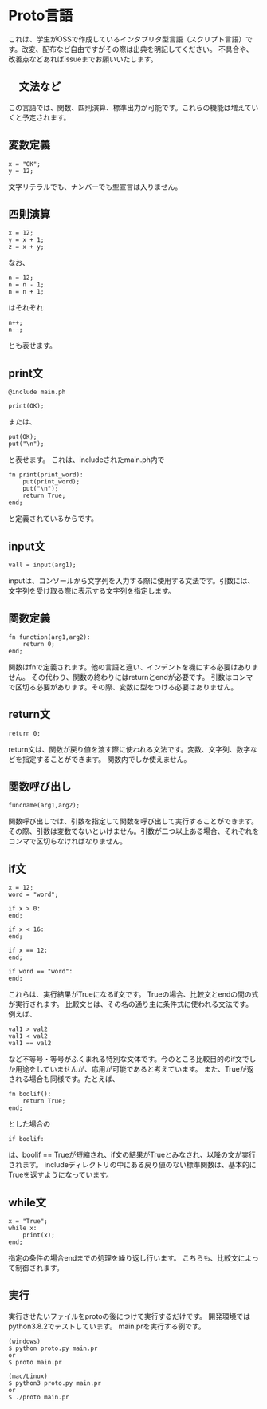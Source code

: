 # Proto言語
 これは、学生がOSSで作成しているインタプリタ型言語（スクリプト言語）です。改変、配布など自由ですがその際は出典を明記してください。
 不具合や、改善点などあればissueまでお願いいたします。

## 　文法など

この言語では、関数、四則演算、標準出力が可能です。これらの機能は増えていくと予定されます。

## 変数定義

```
x = "OK";
y = 12;
```

文字リテラルでも、ナンバーでも型宣言は入りません。

## 四則演算

```
x = 12;
y = x + 1;
z = x + y;
```

なお、

```
n = 12;
n = n - 1;
n = n + 1;
```

はそれぞれ

```
n++;
n--;
```

とも表せます。

## print文

```
@include main.ph

print(OK);
```

または、

```
put(OK);
put("\n");
```

と表せます。
これは、includeされたmain.ph内で

```main.ph
fn print(print_word):
    put(print_word);
    put("\n");
    return True;
end;
```

と定義されているからです。

## input文

```
vall = input(arg1);
```

inputは、コンソールから文字列を入力する際に使用する文法です。引数には、文字列を受け取る際に表示する文字列を指定します。

## 関数定義

```
fn function(arg1,arg2):
    return 0;
end;
```

関数はfnで定義されます。他の言語と違い、インデントを機にする必要はありません。
その代わり、関数の終わりにはreturnとendが必要です。
引数はコンマで区切る必要があります。その際、変数に型をつける必要はありません。

## return文

```
return 0;
```

return文は、関数が戻り値を渡す際に使われる文法です。変数、文字列、数字などを指定することができます。
関数内でしか使えません。

## 関数呼び出し

```
funcname(arg1,arg2);
```

関数呼び出しでは、引数を指定して関数を呼び出して実行することができます。
その際、引数は変数でないといけません。引数が二つ以上ある場合、それぞれをコンマで区切らなければなりません。

## if文

```
x = 12;
word = "word";

if x > 0:
end;

if x < 16:
end;

if x == 12:
end;

if word == "word":
end;
```

これらは、実行結果がTrueになるif文です。
Trueの場合、比較文とendの間の式が実行されます。
比較文とは、その名の通り主に条件式に使われる文法です。
例えば、

```
val1 > val2
val1 < val2
val1 == val2
```

など不等号・等号がふくまれる特別な文体です。今のところ比較目的のif文でしか用途をしていませんが、応用が可能であると考えています。
また、Trueが返される場合も同様です。たとえば、

```
fn boolif():
    return True;
end;
```

とした場合の

```
if boolif:
```

は、boolif == Trueが短縮され、if文の結果がTrueとみなされ、以降の文が実行されます。
includeディレクトリの中にある戻り値のない標準関数は、基本的にTrueを返すようになっています。

## while文

```
x = "True";
while x:
    print(x);
end;
```

指定の条件の場合endまでの処理を繰り返し行います。
こちらも、比較文によって制御されます。

## 実行

実行させたいファイルをprotoの後につけて実行するだけです。
開発環境ではpython3.8.2でテストしています。
main.prを実行する例です。

```
(windows)
$ python proto.py main.pr
or
$ proto main.pr

(mac/Linux)
$ python3 proto.py main.pr
or
$ ./proto main.pr
```
